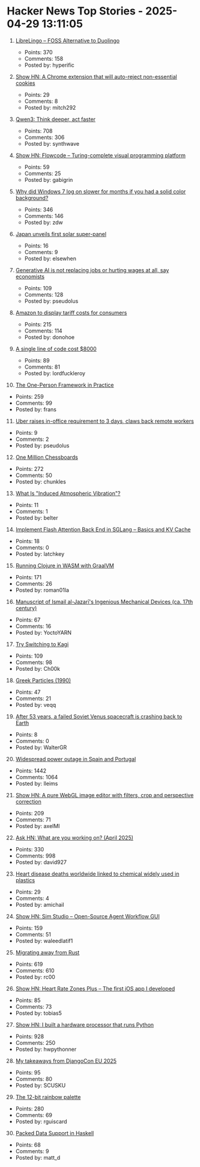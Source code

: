 # Hacker News Top Stories - 2025-04-29 13:11:05

1. [LibreLingo – FOSS Alternative to Duolingo](https://librelingo.app)
   - Points: 370
   - Comments: 158
   - Posted by: hyperific

2. [Show HN: A Chrome extension that will auto-reject non-essential cookies](https://blog.bymitch.com/posts/reject-cookies/)
   - Points: 29
   - Comments: 8
   - Posted by: mitch292

3. [Qwen3: Think deeper, act faster](https://qwenlm.github.io/blog/qwen3/)
   - Points: 708
   - Comments: 306
   - Posted by: synthwave

4. [Show HN: Flowcode – Turing-complete visual programming platform](https://app.getflowcode.io/playground/example1)
   - Points: 59
   - Comments: 25
   - Posted by: gabigrin

5. [Why did Windows 7 log on slower for months if you had a solid color background?](https://devblogs.microsoft.com/oldnewthing/20250428-00/?p=111121)
   - Points: 346
   - Comments: 146
   - Posted by: zdw

6. [Japan unveils first solar super-panel](https://www.japanenergyevent.com/media-insights-hub/industry-news/japan-unveils-world-s-first-solar-super-panel-more-powerful-than-20-nuclear-reactors/)
   - Points: 16
   - Comments: 9
   - Posted by: elsewhen

7. [Generative AI is not replacing jobs or hurting wages at all, say economists](https://www.theregister.com/2025/04/29/generative_ai_no_effect_jobs_wages/)
   - Points: 109
   - Comments: 128
   - Posted by: pseudolus

8. [Amazon to display tariff costs for consumers](https://punchbowl.news/article/tech/amazon-display-tariff-costs/)
   - Points: 215
   - Comments: 114
   - Posted by: donohoe

9. [A single line of code cost $8000](https://pietrasiak.com/one-line-of-code-that-did-cost-dollar8000)
   - Points: 89
   - Comments: 81
   - Posted by: lordfuckleroy

10. [The One-Person Framework in Practice](https://link.mail.beehiiv.com/ss/c/u001.5SRwDQ9qxPQW8vmD5Do73b3R4eTCi2vXqPyztEk6wMFC9_fqEAcDVx6xEJ96T4BSMXrPS7z5exEBSTF4pF48z8SqJkJnkAwMUW9LtYdd8lWmvkDinT92nsk5HmXOHdWgLsysm9FMGrqmu7dnG57cXpga8ZOe8X0IV8pyeC3AswdRMaitfT307y7naP-_6W5CiolKhXCKrEndMGCW2PftFUu9ieYOxpVJ_fhu82gAh-4/4g1/wA_MG-I5SVCyR3KY66oEaQ/h30/h001.kLDFZMgisudi21zmTPbd_O8U7X98d4UxYqZjQTb_D7o)
   - Points: 259
   - Comments: 99
   - Posted by: frans

11. [Uber raises in-office requirement to 3 days, claws back remote workers](https://www.cnbc.com/2025/04/28/uber-raises-in-office-requirement-to-3-days-claws-back-remote-workers.html)
   - Points: 9
   - Comments: 2
   - Posted by: pseudolus

12. [One Million Chessboards](https://onemillionchessboards.com/#199,276)
   - Points: 272
   - Comments: 50
   - Posted by: chunkles

13. [What Is "Induced Atmospheric Vibration"?](https://physics.stackexchange.com/questions/848666/what-is-induced-atmospheric-vibration)
   - Points: 11
   - Comments: 1
   - Posted by: belter

14. [Implement Flash Attention Back End in SGLang – Basics and KV Cache](https://hebiao064.github.io/fa3-attn-backend-basic)
   - Points: 18
   - Comments: 0
   - Posted by: latchkey

15. [Running Clojure in WASM with GraalVM](https://romanliutikov.com/blog/running-clojure-in-wasm)
   - Points: 171
   - Comments: 26
   - Posted by: roman01la

16. [Manuscript of Ismail al-Jazarī's Ingenious Mechanical Devices (ca. 17th century)](https://publicdomainreview.org/collection/arabic-machine-manuscript/)
   - Points: 67
   - Comments: 16
   - Posted by: YoctoYARN

17. [Try Switching to Kagi](https://daringfireball.net/2025/04/try_switching_to_kagi)
   - Points: 109
   - Comments: 98
   - Posted by: Ch00k

18. [Greek Particles (1990)](https://specgram.com/Babel.I.2/07.sriyatha.greek.html)
   - Points: 47
   - Comments: 21
   - Posted by: veqq

19. [After 53 years, a failed Soviet Venus spacecraft is crashing back to Earth](https://gizmodo.com/after-53-years-a-failed-soviet-venus-spacecraft-is-crashing-back-to-earth-2000595234)
   - Points: 8
   - Comments: 0
   - Posted by: WalterGR

20. [Widespread power outage in Spain and Portugal](https://www.bbc.com/news/live/c9wpq8xrvd9t)
   - Points: 1442
   - Comments: 1064
   - Posted by: lleims

21. [Show HN: A pure WebGL image editor with filters, crop and perspective correction](https://github.com/xdadda/mini-photo-editor)
   - Points: 209
   - Comments: 71
   - Posted by: axelMI

22. [Ask HN: What are you working on? (April 2025)](undefined)
   - Points: 330
   - Comments: 998
   - Posted by: david927

23. [Heart disease deaths worldwide linked to chemical widely used in plastics](https://medicalxpress.com/news/2025-04-heart-disease-deaths-worldwide-linked.html)
   - Points: 29
   - Comments: 4
   - Posted by: amichail

24. [Show HN: Sim Studio – Open-Source Agent Workflow GUI](https://github.com/simstudioai/sim)
   - Points: 159
   - Comments: 51
   - Posted by: waleedlatif1

25. [Migrating away from Rust](https://deadmoney.gg/news/articles/migrating-away-from-rust)
   - Points: 619
   - Comments: 610
   - Posted by: rc00

26. [Show HN: Heart Rate Zones Plus – The first iOS app I developed](https://apps.apple.com/us/app/heart-rate-zones-plus/id6744743232)
   - Points: 85
   - Comments: 73
   - Posted by: tobias5

27. [Show HN: I built a hardware processor that runs Python](https://www.runpyxl.com/gpio)
   - Points: 928
   - Comments: 250
   - Posted by: hwpythonner

28. [My takeaways from DjangoCon EU 2025](https://www.zachbellay.com/posts/djangocon-eu-2025/)
   - Points: 95
   - Comments: 80
   - Posted by: SCUSKU

29. [The 12-bit rainbow palette](https://iamkate.com/data/12-bit-rainbow/)
   - Points: 280
   - Comments: 69
   - Posted by: rguiscard

30. [Packed Data Support in Haskell](https://arthi-chaud.github.io/posts/packed/)
   - Points: 68
   - Comments: 9
   - Posted by: matt_d

